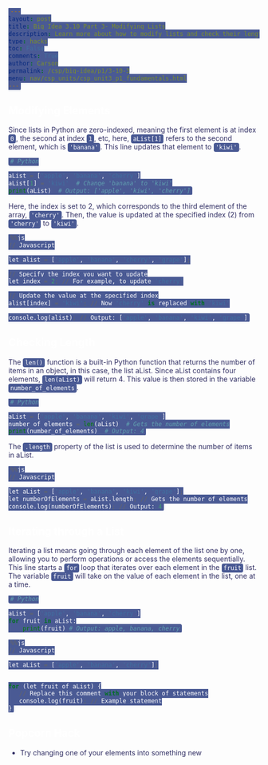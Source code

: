 ```yaml
---
layout: post
title: Big Idea 3.10 Part 3- Modifying Lists
description: Learn more about how to modify lists and check their length!
type: hacks
toc: False
comments: True
author: Carson
permalink: /csp/big-idea/p1/3-10-3
menu: nav/csp_units/csp_unit3_p1_fundamentals.html
---
```


<style>
 h1 {
   animation: glow 1s ease-in-out infinite alternate;
 }
</style>


<style>
@keyframes glow {
 from {
   text-shadow: 0 0 5px #e3768a, 0 0 10px #ae76e3, 0 0 15px #7d76e3, 0 0 20px #6385cf;
 }
 to {
   text-shadow: 0 0 20px #6385cf, 0 0 30px #7d76e3, 0 0 40px #ae76e3, 0 0 50px #e3768a;
 }
}
</style>




<style>
:root {
   --light-pink: #e0b4d4;
   --medium-pink: #4a5a94;
   --dark-pink: #302e63;
   --accent-pink: #ff99cc;
   --background-pink: #ffe6f0;
}


body {
   color: var(--dark-pink) !important;
}


article {
   background-color: var(--light-pink) !important;
   color: var(--dark-pink) !important;
   border: 2px solid var(--medium-pink) !important;
   padding: 20px !important;
   border-radius: 8px !important;
}


a {
   color: var(--accent-pink) !important;
}


a:hover {
   color: var(--light-pink) !important;
}


h1, h2, h3, h4 {
   color: white !important;
}


blockquote {
   background-color: #272726 !important;
   color: var(--dark-pink) !important;
   padding: 10px 20px !important;
   margin: 10px 0 !important;
   border-radius: 4px !important;
}


code {
   background-color: var(--accent-pink) !important;
   color: white !important;
   padding: 2px 4px !important;
   border-radius: 4px !important;
}


table td {
   background-color: var(--dark-pink) !important;
}
</style>

## Modifying Elements
Since lists in Python are zero-indexed, meaning the first element is at index `0`, the second at index `1`, etc, here, `aList[1]` refers to the second element, which is `'banana'`. This line updates that element to `'kiwi'`.


```python
# Python

aList = ['apple', 'banana', 'cherry']
aList[1] = 'kiwi'  # Change 'banana' to 'kiwi'
print(aList)  # Output: ['apple', 'kiwi', 'cherry']
```

Here, the index is set to 2, which corresponds to the third element of the array, `'cherry'`. Then, the value is updated at the specified index (2) from `'cherry'` to `'kiwi'`. 


```python
%%js
// Javascript

let alist = ['apple', 'banana', 'cherry', 'grape'];

// Specify the index you want to update
let index = 2; // For example, to update 'cherry'

// Update the value at the specified index
alist[index] = 'kiwi'; // Now 'cherry' is replaced with 'kiwi'

console.log(alist); // Output: ['apple', 'banana', 'kiwi', 'grape']
```

## Checking Length
The `len()` function is a built-in Python function that returns the number of items in an object, in this case, the list aList. Since aList contains four elements, `len(aList)` will return 4. This value is then stored in the variable `number_of_elements`.


```python
# Python

aList = ['apple', 'banana', 'kiwi', 'grape']
number_of_elements = len(aList)  # Gets the number of elements
print(number_of_elements)  # Output: 4
```

The `.length` property of the list is used to determine the number of items in aList. 


```python
%%js
// Javascript

let aList = ['apple', 'banana', 'kiwi', 'grape'];
let numberOfElements = aList.length; // Gets the number of elements
console.log(numberOfElements); // Output: 4
```

## Iterating through a List
Iterating a list means going through each element of the list one by one, allowing you to perform operations or access the elements sequentially. This line starts a `for` loop that iterates over each element in the `fruit` list. The variable `fruit` will take on the value of each element in the list, one at a time.


```python
# Python

aList = ['apple', 'banana', 'cherry']
for fruit in aList:
    print(fruit) # Output: apple, banana, cherry
```


```python
%%js
// Javascript

let aList = ['apple', 'banana', 'cherry'];


for (let fruit of aList) {
   // Replace this comment with your block of statements
   console.log(fruit); // Example statement
}
```

## Popcorn Hack
- Try changing one of your elements into something new


<style>
  h1 {
    animation: glow 1s ease-in-out infinite alternate;
  }
</style>

<style>
@keyframes glow {
  from {
    text-shadow: 0 0 5px #e3768a, 0 0 10px #ae76e3, 0 0 15px #7d76e3, 0 0 20px #6385cf;
  }
  to {
    text-shadow: 0 0 20px #6385cf, 0 0 30px #7d76e3, 0 0 40px #ae76e3, 0 0 50px #e3768a;
  }
}
</style>


<style>
:root {
    --light-pink: #e0b4d4;
    --medium-pink: #4a5a94;
    --dark-pink: #302e63;
    --accent-pink: #ff99cc;
    --background-pink: #ffe6f0;
}

body {
    color: var(--dark-pink) !important;
}

article {
    background-color: var(--light-pink) !important;
    color: var(--dark-pink) !important;
    border: 2px solid var(--medium-pink) !important;
    padding: 20px !important;
    border-radius: 8px !important;
}

a {
    color: var(--accent-pink) !important;
}

a:hover {
    color: var(--light-pink) !important;
}

h1, h2, h3, h4 {
    color: white !important;
}

blockquote {
    background-color: #272726 !important;
    color: var(--dark-pink) !important;
    padding: 10px 20px !important;
    margin: 10px 0 !important;
    border-radius: 4px !important;
}

code {
    background-color: var(--medium-pink) !important;
    color: white !important;
    padding: 2px 4px !important;
    border-radius: 4px !important;
}

table td {
    background-color: var(--dark-pink) !important;
}
</style>
